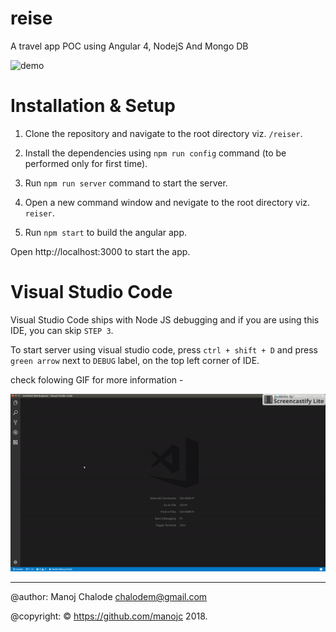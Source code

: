 # reise
A travel app POC using Angular 4, NodejS And Mongo DB

![demo](https://espnfivethirtyeight.files.wordpress.com/2015/03/flight-delay-620.gif)

# Installation & Setup
1. Clone  the repository and navigate to the root directory viz. `/reiser`.

2. Install the dependencies using `npm run config` command (to be performed only for first time).

3. Run `npm run server` command to start the server.

4. Open a new command window and nevigate to the root directory viz. `reiser`.

5. Run `npm start` to build the angular app.

Open http://localhost:3000 to start the app.

# Visual Studio Code
Visual Studio Code ships with Node JS debugging and if you are using this IDE, you can skip `STEP 3`.

To start server using visual studio code, press `ctrl + shift + D` and press `green arrow` next to `DEBUG` label, on the top left corner of IDE.

check folowing GIF for more information -

![demo](vs-code-debug-process.gif)

---

@author: Manoj Chalode chalodem@gmail.com

@copyright: © https://github.com/manojc 2018.
